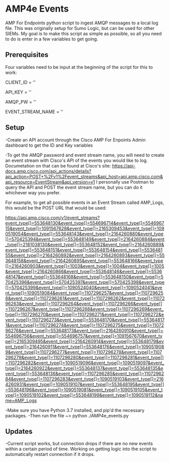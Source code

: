 # AMP4e Events
AMP For Endpoints python script to ingest AMQP messages to a local log file. This was originally setup for Sumo Logic, but can be used for other SIEMs. My goal is to make this script as simple as possible, so all you need to do is enter in a few variables to get going.

## Prerequisites
Four variables need to be input at the beginning of the script for this to work:

CLIENT_ID = ''

API_KEY = ''

AMQP_PW = ''

EVENT_STREAM_NAME = ''

## Setup
-Create an API account through the Cisco AMP For Enpoints Admin dashboard to get the ID and Key variables

-To get the AMQP password and event stream name, you will need to create an event stream with Cisco's API of the events you would like to log. Documetation on that can be found at Cisco's site: https://api-docs.amp.cisco.com/api_actions/details?api_action=POST+%2Fv1%2Fevent_streams&api_host=api.amp.cisco.com&api_resource=EventStream&api_version=v1
I personally use Postman to query the API and POST the event stream name, but you can do it whichever way you prefer. 

For example, to get all possible events in an Event Stream called AMP_Logs, this would be the POST URL that would be used:

https://api.amp.cisco.com/v1/event_streams?event_type[]=553648130&event_type[]=554696714&event_type[]=554696715&event_type[]=1091567628&event_type[]=2165309453&event_type[]=1090519054&event_type[]=553648143&event_type[]=2164260880&event_type[]=570425394&event_type[]=553648149&event_type[]=2164260884&event_type[]=2181038130&event_type[]=553648152&event_type[]=2164260889&event_type[]=553648151&event_type[]=553648154&event_type[]=553648155&event_type[]=2164260892&event_type[]=2164260893&event_type[]=553648158&event_type[]=2164260895&event_type[]=553648166&event_type[]=2164260903&event_type[]=1003&event_type[]=1004&event_type[]=1005&event_type[]=2164260866&event_type[]=553648146&event_type[]=553648147&event_type[]=553648168&event_type[]=553648150&event_type[]=570425396&event_type[]=570425397&event_type[]=570425398&event_type[]=570425399&event_type[]=1090524040&event_type[]=1090524041&event_type[]=1090519084&event_type[]=1107296257&event_type[]=1107296258&event_type[]=1107296261&event_type[]=1107296262&event_type[]=1107296263&event_type[]=1107296264&event_type[]=1107296266&event_type[]=1107296267&event_type[]=1107296268&event_type[]=1107296269&event_type[]=1107296270&event_type[]=1107296271&event_type[]=1107296272&event_type[]=1107296273&event_type[]=553648170&event_type[]=553648171&event_type[]=1107296274&event_type[]=1107296275&event_type[]=1107296276&event_type[]=553648173&event_type[]=2164260910&event_type[]=554696756&event_type[]=554696757&event_type[]=1091567670&event_type[]=2165309495&event_type[]=2164260914&event_type[]=553648179&event_type[]=2164260911&event_type[]=553648176&event_type[]=1090519089&event_type[]=1107296277&event_type[]=1107296278&event_type[]=1107296279&event_type[]=1107296280&event_type[]=1107296281&event_type[]=1107296282&event_type[]=1090519096&event_type[]=1090519097&event_type[]=2164260922&event_type[]=553648137&event_type[]=553648135&event_type[]=553648136&event_type[]=1107296285&event_type[]=1107296284&event_type[]=1107296283&event_type[]=1090519103&event_type[]=2164260931&event_type[]=1090519107&event_type[]=553648195&event_type[]=553648196&event_type[]=1090519081&event_type[]=1090519105&event_type[]=1090519102&event_type[]=553648199&event_type[]=1090519112&name=AMP_Logs

-Make sure you have Python 3.7 installed, and pip'd the necessary packages. 
-Then run the file ~> python ./AMP4e_events.py

## Updates
-Current script works, but connection drops if there are no new events within a certain period of time. Working on getting logic into the script to automatically restart connection if it drops.
